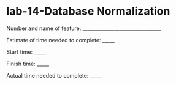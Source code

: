 # lab-14-Database Normalization


Number and name of feature: ________________________________

Estimate of time needed to complete: _____

Start time: _____

Finish time: _____

Actual time needed to complete: _____